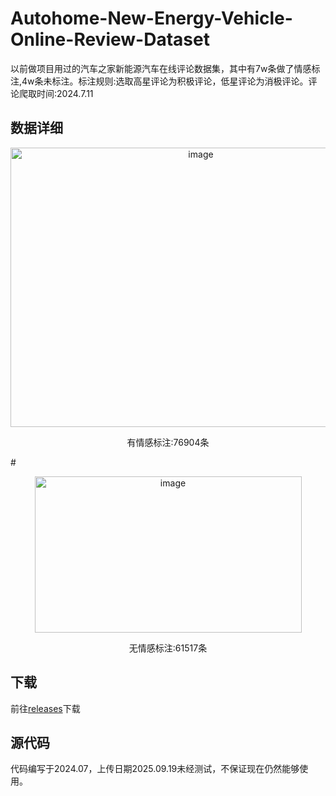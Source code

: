 # Autohome-New-Energy-Vehicle-Online-Review-Dataset
以前做项目用过的汽车之家新能源汽车在线评论数据集，其中有7w条做了情感标注,4w条未标注。标注规则:选取高星评论为积极评论，低星评论为消极评论。评论爬取时间:2024.7.11
## 数据详细
<p align="center">
<img width="593" height="447" alt="image" src="https://github.com/user-attachments/assets/7d4403db-f8cd-40c4-9d97-4600e4edb9ce" />
</p>
<p align="center">
  有情感标注:76904条
</p>
#
<p align="center">
<img width="427" height="250" alt="image" src="https://github.com/user-attachments/assets/91f87a60-cfc3-4912-a827-33be8eb10157" />
</p>
<p align="center">
  无情感标注:61517条
</p>

## 下载
前往[releases](https://github.com/sxu79r/Autohome-New-Energy-Vehicle-Online-Review-Dataset/releases)下载

## 源代码
代码编写于2024.07，上传日期2025.09.19未经测试，不保证现在仍然能够使用。

